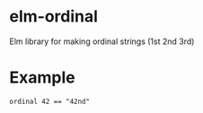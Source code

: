 # elm-ordinal
Elm library for making ordinal strings (1st 2nd 3rd)


# Example

`ordinal 42 == "42nd"`
